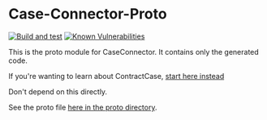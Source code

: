 # Case-Connector-Proto

[![Build and test](https://github.com/case-contract-testing/case/actions/workflows/build-and-test.yml/badge.svg?branch=main)](https://github.com/case-contract-testing/case/actions/workflows/build-and-test.yml)
[![Known Vulnerabilities](https://snyk.io/test/github/case-contract-testing/case/badge.svg?targetFile=packages/case-connector-proto/package.json)](https://snyk.io/test/github/case-contract-testing/case?targetFile=packages/case-connector-proto/package.json)

This is the proto module for CaseConnector. It contains only the generated code.

If you're wanting to learn about ContractCase, [start here instead](https://case.contract-testing.io/docs/intro)

Don't depend on this directly.

See the proto file [here in the proto directory](./proto/contract_case_stream.proto).
